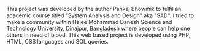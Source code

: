 This project was developed by the author Pankaj Bhowmik to fulfil an academic course titled "System Analysis and Design" aka "SAD". I tried to make a community within Hajee Mohammad 
Danesh Science and Technology University, Dinajpur, Bangladesh where people can help one others in need of blood. This web based project is developed using PHP, HTML, CSS languages and SQL queries.  